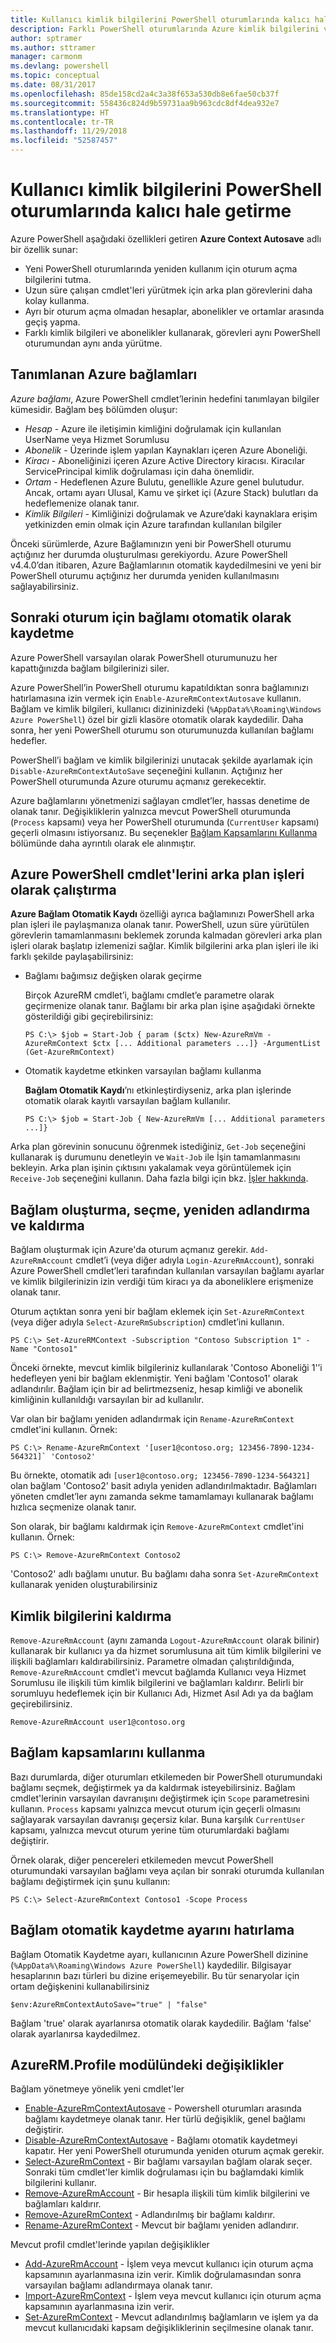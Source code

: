 ```yaml
---
title: Kullanıcı kimlik bilgilerini PowerShell oturumlarında kalıcı hale getirme
description: Farklı PowerShell oturumlarında Azure kimlik bilgilerini ve diğer bilgileri yeniden kullanmayı öğrenin.
author: sptramer
ms.author: sttramer
manager: carmonm
ms.devlang: powershell
ms.topic: conceptual
ms.date: 08/31/2017
ms.openlocfilehash: 85de158cd2a4c3a38f653a530db8e6fae50cb37f
ms.sourcegitcommit: 558436c824d9b59731aa9b963cdc8df4dea932e7
ms.translationtype: HT
ms.contentlocale: tr-TR
ms.lasthandoff: 11/29/2018
ms.locfileid: "52587457"
---
```

# <a name="persisting-user-credentials-across-powershell-sessions"></a>Kullanıcı kimlik bilgilerini PowerShell oturumlarında kalıcı hale getirme

Azure PowerShell aşağıdaki özellikleri getiren **Azure Context Autosave** adlı bir özellik sunar:

- Yeni PowerShell oturumlarında yeniden kullanım için oturum açma bilgilerini tutma.
- Uzun süre çalışan cmdlet'leri yürütmek için arka plan görevlerini daha kolay kullanma.
- Ayrı bir oturum açma olmadan hesaplar, abonelikler ve ortamlar arasında geçiş yapma.
- Farklı kimlik bilgileri ve abonelikler kullanarak, görevleri aynı PowerShell oturumundan aynı anda yürütme.

## <a name="azure-contexts-defined"></a>Tanımlanan Azure bağlamları

*Azure bağlamı*, Azure PowerShell cmdlet’lerinin hedefini tanımlayan bilgiler kümesidir. Bağlam beş bölümden oluşur:

- *Hesap* - Azure ile iletişimin kimliğini doğrulamak için kullanılan UserName veya Hizmet Sorumlusu
- *Abonelik* - Üzerinde işlem yapılan Kaynakları içeren Azure Aboneliği.
- *Kiracı* - Aboneliğinizi içeren Azure Active Directory kiracısı. Kiracılar ServicePrincipal kimlik doğrulaması için daha önemlidir.
- *Ortam* - Hedeflenen Azure Bulutu, genellikle Azure genel bulutudur.
  Ancak, ortamı ayarı Ulusal, Kamu ve şirket içi (Azure Stack) bulutları da hedeflemenize olanak tanır.
- *Kimlik Bilgileri* - Kimliğinizi doğrulamak ve Azure’daki kaynaklara erişim yetkinizden emin olmak için Azure tarafından kullanılan bilgiler

Önceki sürümlerde, Azure Bağlamınızın yeni bir PowerShell oturumu açtığınız her durumda oluşturulması gerekiyordu. Azure PowerShell v4.4.0’dan itibaren, Azure Bağlamlarının otomatik kaydedilmesini ve yeni bir PowerShell oturumu açtığınız her durumda yeniden kullanılmasını sağlayabilirsiniz.

## <a name="automatically-saving-the-context-for-the-next-sign-in"></a>Sonraki oturum için bağlamı otomatik olarak kaydetme

Azure PowerShell varsayılan olarak PowerShell oturumunuzu her kapattığınızda bağlam bilgilerinizi siler.

Azure PowerShell’in PowerShell oturumu kapatıldıktan sonra bağlamınızı hatırlamasına izin vermek için `Enable-AzureRmContextAutosave` kullanın. Bağlam ve kimlik bilgileri, kullanıcı dizininizdeki (`%AppData%\Roaming\Windows Azure PowerShell`) özel bir gizli klasöre otomatik olarak kaydedilir.
Daha sonra, her yeni PowerShell oturumu son oturumunuzda kullanılan bağlamı hedefler.

PowerShell’i bağlam ve kimlik bilgilerinizi unutacak şekilde ayarlamak için `Disable-AzureRmContextAutoSave` seçeneğini kullanın. Açtığınız her PowerShell oturumunda Azure oturumu açmanız gerekecektir.

Azure bağlamlarını yönetmenizi sağlayan cmdlet’ler, hassas denetime de olanak tanır. Değişikliklerin yalnızca mevcut PowerShell oturumunda (`Process` kapsamı) veya her PowerShell oturumunda (`CurrentUser` kapsamı) geçerli olmasını istiyorsanız. Bu seçenekler [Bağlam Kapsamlarını Kullanma](#Using-Context-Scopes) bölümünde daha ayrıntılı olarak ele alınmıştır.

## <a name="running-azure-powershell-cmdlets-as-background-jobs"></a>Azure PowerShell cmdlet'lerini arka plan işleri olarak çalıştırma

**Azure Bağlam Otomatik Kaydı** özelliği ayrıca bağlamınızı PowerShell arka plan işleri ile paylaşmanıza olanak tanır. PowerShell, uzun süre yürütülen görevlerin tamamlanmasını beklemek zorunda kalmadan görevleri arka plan işleri olarak başlatıp izlemenizi sağlar. Kimlik bilgilerini arka plan işleri ile iki farklı şekilde paylaşabilirsiniz:

- Bağlamı bağımsız değişken olarak geçirme

  Birçok AzureRM cmdlet’i, bağlamı cmdlet’e parametre olarak geçirmenize olanak tanır. Bağlamı bir arka plan işine aşağıdaki örnekte gösterildiği gibi geçirebilirsiniz:

  ```powershell-interactive
  PS C:\> $job = Start-Job { param ($ctx) New-AzureRmVm -AzureRmContext $ctx [... Additional parameters ...]} -ArgumentList (Get-AzureRmContext)
  ```

- Otomatik kaydetme etkinken varsayılan bağlamı kullanma

  **Bağlam Otomatik Kaydı**’nı etkinleştirdiyseniz, arka plan işlerinde otomatik olarak kayıtlı varsayılan bağlam kullanılır.

  ```powershell-interactive
  PS C:\> $job = Start-Job { New-AzureRmVm [... Additional parameters ...]}
  ```

Arka plan görevinin sonucunu öğrenmek istediğiniz, `Get-Job` seçeneğini kullanarak iş durumunu denetleyin ve `Wait-Job` ile İşin tamamlanmasını bekleyin. Arka plan işinin çıktısını yakalamak veya görüntülemek için `Receive-Job` seçeneğini kullanın. Daha fazla bilgi için bkz. [İşler hakkında](/powershell/module/microsoft.powershell.core/about/about_jobs).

## <a name="creating-selecting-renaming-and-removing-contexts"></a>Bağlam oluşturma, seçme, yeniden adlandırma ve kaldırma

Bağlam oluşturmak için Azure'da oturum açmanız gerekir. `Add-AzureRmAccount` cmdlet’i (veya diğer adıyla `Login-AzureRmAccount`), sonraki Azure PowerShell cmdlet’leri tarafından kullanılan varsayılan bağlamı ayarlar ve kimlik bilgilerinizin izin verdiği tüm kiracı ya da aboneliklere erişmenize olanak tanır.

Oturum açtıktan sonra yeni bir bağlam eklemek için `Set-AzureRmContext` (veya diğer adıyla `Select-AzureRmSubscription`) cmdlet’ini kullanın.

```azurepowershell-interactive
PS C:\> Set-AzureRMContext -Subscription "Contoso Subscription 1" -Name "Contoso1"
```

Önceki örnekte, mevcut kimlik bilgileriniz kullanılarak 'Contoso Aboneliği 1'’i hedefleyen yeni bir bağlam eklenmiştir. Yeni bağlam 'Contoso1' olarak adlandırılır. Bağlam için bir ad belirtmezseniz, hesap kimliği ve abonelik kimliğinin kullanıldığı varsayılan bir ad kullanılır.

Var olan bir bağlamı yeniden adlandırmak için `Rename-AzureRmContext` cmdlet'ini kullanın. Örnek:

```azurepowershell-interactive
PS C:\> Rename-AzureRmContext '[user1@contoso.org; 123456-7890-1234-564321]` 'Contoso2'
```

Bu örnekte, otomatik adı `[user1@contoso.org; 123456-7890-1234-564321]` olan bağlam 'Contoso2' basit adıyla yeniden adlandırılmaktadır. Bağlamları yöneten cmdlet’ler aynı zamanda sekme tamamlamayı kullanarak bağlamı hızlıca seçmenize olanak tanır.

Son olarak, bir bağlamı kaldırmak için `Remove-AzureRmContext` cmdlet'ini kullanın.  Örnek:

```azurepowershell-interactive
PS C:\> Remove-AzureRmContext Contoso2
```

'Contoso2' adlı bağlamı unutur. Bu bağlamı daha sonra `Set-AzureRmContext` kullanarak yeniden oluşturabilirsiniz

## <a name="removing-credentials"></a>Kimlik bilgilerini kaldırma

`Remove-AzureRmAccount` (aynı zamanda `Logout-AzureRmAccount` olarak bilinir) kullanarak bir kullanıcı ya da hizmet sorumlusuna ait tüm kimlik bilgilerini ve ilişkili bağlamları kaldırabilirsiniz. Parametre olmadan çalıştırıldığında, `Remove-AzureRmAccount` cmdlet'i mevcut bağlamda Kullanıcı veya Hizmet Sorumlusu ile ilişkili tüm kimlik bilgilerini ve bağlamları kaldırır. Belirli bir sorumluyu hedeflemek için bir Kullanıcı Adı, Hizmet Asıl Adı ya da bağlam geçirebilirsiniz.

```azurepowershell-interactive
Remove-AzureRmAccount user1@contoso.org
```

## <a name="using-context-scopes"></a>Bağlam kapsamlarını kullanma

Bazı durumlarda, diğer oturumları etkilemeden bir PowerShell oturumundaki bağlamı seçmek, değiştirmek ya da kaldırmak isteyebilirsiniz. Bağlam cmdlet'lerinin varsayılan davranışını değiştirmek için `Scope` parametresini kullanın. `Process` kapsamı yalnızca mevcut oturum için geçerli olmasını sağlayarak varsayılan davranışı geçersiz kılar. Buna karşılık `CurrentUser` kapsamı, yalnızca mevcut oturum yerine tüm oturumlardaki bağlamı değiştirir.

Örnek olarak, diğer pencereleri etkilemeden mevcut PowerShell oturumundaki varsayılan bağlamı veya açılan bir sonraki oturumda kullanılan bağlamı değiştirmek için şunu kullanın:

```azurepowershell-interactive
PS C:\> Select-AzureRmContext Contoso1 -Scope Process
```

## <a name="how-the-context-autosave-setting-is-remembered"></a>Bağlam otomatik kaydetme ayarını hatırlama

Bağlam Otomatik Kaydetme ayarı, kullanıcının Azure PowerShell dizinine (`%AppData%\Roaming\Windows Azure PowerShell`) kaydedilir. Bilgisayar hesaplarının bazı türleri bu dizine erişemeyebilir. Bu tür senaryolar için ortam değişkenini kullanabilirsiniz

```azurepowershell-interactive
$env:AzureRmContextAutoSave="true" | "false"
```

Bağlam 'true' olarak ayarlanırsa otomatik olarak kaydedilir. Bağlam 'false' olarak ayarlanırsa kaydedilmez.

## <a name="changes-to-the-azurermprofile-module"></a>AzureRM.Profile modülündeki değişiklikler

Bağlam yönetmeye yönelik yeni cmdlet'ler

- [Enable-AzureRmContextAutosave][enable] - Powershell oturumları arasında bağlamı kaydetmeye olanak tanır.
  Her türlü değişiklik, genel bağlamı değiştirir.
- [Disable-AzureRmContextAutosave][disable] - Bağlamı otomatik kaydetmeyi kapatır. Her yeni PowerShell oturumunda yeniden oturum açmak gerekir.
- [Select-AzureRmContext][select] - Bir bağlamı varsayılan bağlam olarak seçer. Sonraki tüm cmdlet'ler kimlik doğrulaması için bu bağlamdaki kimlik bilgilerini kullanır.
- [Remove-AzureRmAccount][remove-cred] - Bir hesapla ilişkili tüm kimlik bilgilerini ve bağlamları kaldırır.
- [Remove-AzureRmContext][remove-context] - Adlandırılmış bir bağlamı kaldırır.
- [Rename-AzureRmContext][rename] - Mevcut bir bağlamı yeniden adlandırır.

Mevcut profil cmdlet'lerinde yapılan değişiklikler

- [Add-AzureRmAccount][login] - İşlem veya mevcut kullanıcı için oturum açma kapsamının ayarlanmasına izin verir.
  Kimlik doğrulamasından sonra varsayılan bağlamı adlandırmaya olanak tanır.
- [Import-AzureRmContext][import] - İşlem veya mevcut kullanıcı için oturum açma kapsamının ayarlanmasına izin verir.
- [Set-AzureRmContext][set-context] - Mevcut adlandırılmış bağlamların ve işlem ya da mevcut kullanıcıdaki kapsam değişikliklerinin seçilmesine olanak tanır.

<!-- Hyperlinks -->
[enable]: /powershell/module/azurerm.profile/Enable-AzureRmContextAutosave
[disable]: /powershell/module/azurerm.profile/Disable-AzureRmContextAutosave
[select]: /powershell/module/azurerm.profile/Select-AzureRmContext
[remove-cred]: /powershell/module/azurerm.profile/Remove-AzureRmAccount
[remove-context]: /powershell/module/azurerm.profile/Remove-AzureRmContext
[rename]: /powershell/module/azurerm.profile/Rename-AzureRmContext

<!-- Updated cmdlets -->
[login]: /powershell/module/azurerm.profile/Add-AzureRmAccount
[import]: /powershell/module/azurerm.profile/Import-AzureRmAccount
[set-context]: /powershell/module/azurerm.profile/Import-AzureRmContext
